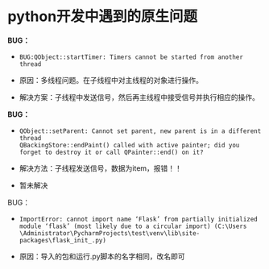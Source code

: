 # python开发中遇到的原生问题



**BUG：**

- ```
  BUG:QObject::startTimer: Timers cannot be started from another thread
  ```

- 原因：多线程问题。在子线程中对主线程的对象进行操作。

- 解决方案：子线程中发送信号，然后再主线程中接受信号并执行相应的操作。

**BUG：**

- ```
  QObject::setParent: Cannot set parent, new parent is in a different thread
  QBackingStore::endPaint() called with active painter; did you forget to destroy it or call QPainter::end() on it?
  ```

- 解决方法：子线程发送信号，数据为item，报错！！

- 暂未解决

BUG：

+ ```
  ImportError: cannot import name ‘Flask’ from partially initialized module ‘flask’ (most likely due to a circular import) (C:\Users
  \Administrator\PycharmProjects\test\venv\lib\site-packages\flask_init_.py)
  
  ```

+ 原因：导入的包和运行.py脚本的名字相同，改名即可

